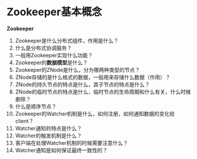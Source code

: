 # Zookeeper基本概念

**Zookeeper**

1. Zookeeper是什么分布式组件，作用是什么？
2. 什么是分布式协调服务？
3. 一般用Zookeeper实现什么功能？
4. Zookeeper的**数据模型**是什么？
5. Zookeeper的ZNode是什么，分为哪两种类型的节点？
6. ZNode存储的是什么格式的数据，一般用来存储什么数据（作用）？
7. ZNode的持久节点的特点是什么，其子节点的特点是什么？
8. ZNode的临时节点的特点是什么，临时节点的生命周期和什么有关，什么时候删除？
9. 什么是顺序节点？
10. Zookeeper的Watcher机制是什么，如何注册，如何通知数据的变化给client？
11. Watcher通知的特点是什么？
12. Watcher的触发机制是什么？
13. 客户端在处理Watcher机制的时候需要注意什么？
14. Watcher通知是如何保证最终一致性的？